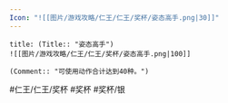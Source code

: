 ```yaml
---
Icon: "![[图片/游戏攻略/仁王/仁王/奖杯/姿态高手.png|30]]"
---
```

```ad-common-silver-trophy
title: (Title:: "姿态高手")
![[图片/游戏攻略/仁王/仁王/奖杯/姿态高手.png|100]]

(Comment:: "可使用动作合计达到40种。")
```

#仁王/仁王/奖杯 #奖杯 #奖杯/银
